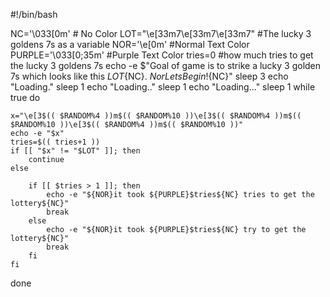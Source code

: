 #!/bin/bash

NC='\033[0m' # No Color
LOT="\e[33m7\e[33m7\e[33m7" #The lucky 3 goldens 7s as a variable
NOR='\e[0m' #Normal Text Color
PURPLE='\033[0;35m' #Purple Text Color 
tries=0 #how much tries to get the lucky 3 goldens 7s
echo -e $"Goal of game is to strike a lucky 3 golden 7s which looks like this ${LOT}${NC}. ${Nor}Lets Begin!${NC}"
sleep 3
echo "Loading."
sleep 1
echo "Loading.."
sleep 1
echo "Loading..."
sleep 1
while true
do
    
    x="\e[3$(( $RANDOM%4 ))m$(( $RANDOM%10 ))\e[3$(( $RANDOM%4 ))m$(( $RANDOM%10 ))\e[3$(( $RANDOM%4 ))m$(( $RANDOM%10 ))"
    echo -e "$x"
    tries=$(( tries+1 ))
    if [[ "$x" != "$LOT" ]]; then
        continue
    else

        if [[ $tries > 1 ]]; then
            echo -e "${NOR}it took ${PURPLE}$tries${NC} tries to get the lottery${NC}"
            break
        else
            echo -e "${NOR}it took ${PURPLE}$tries${NC} try to get the lottery${NC}"
            break
        fi
    fi
done
